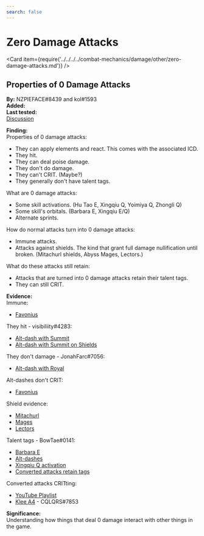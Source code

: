 ```yaml
---
search: false
---
```


# Zero Damage Attacks

<Card item={require('../../../../combat-mechanics/damage/other/zero-damage-attacks.md')} />

## Properties of 0 Damage Attacks

**By:** NZPIEFACE\#8439 and kol\#1593  
**Added:** <Version date="2021-12-13" />  
**Last tested:** <VersionHl date="2021-12-13" />  
[Discussion](https://tickets.deeznuts.moe/ticket-archive/attachments_896841983648206859_919060551433347102_transcript-properties-of-0-damage-attacks.html)

**Finding:**  
Properties of 0 damage attacks:

* They can apply elements and react. This comes with the associated ICD.
* They hit.
* They can deal poise damage.
* They don't do damage.
* They can't CRIT. (Maybe?)
* They generally don't have talent tags.

What are 0 damage attacks:

* Some skill activations. (Hu Tao E, Xingqiu Q, Yoimiya Q, Zhongli Q)
* Some skill's orbitals. (Barbara E, Xingqiu E/Q)
* Alternate sprints.

How do normal attacks turn into 0 damage attacks:

* Immune attacks.
* Attacks against shields. The kind that grant full damage nullification until broken. (Mitachurl shields, Abyss Mages, Lectors.)

What do these attacks still retain:

* Attacks that are turned into 0 damage attacks retain their talent tags.
* They can still CRIT.

**Evidence:**  
Immune:

* [Favonius](https://youtu.be/UFQibDJU5gU)

They hit - visibiliity\#4283:

* [Alt-dash with Summit](https://youtu.be/Pv1hSE71TcA)
* [Alt-dash with Summit on Shields](https://youtu.be/EcXeCUBBzq8)

They don't damage - JonahFarc\#7056:

* [Alt-dash with Royal](https://youtu.be/jCDT6Srrk7Q)

Alt-dashes don't CRIT:

* [Favonius](https://youtu.be/Dd30tLsroV8)

Shield evidence:

* [Mitachurl](https://youtu.be/iwDLu0T184A)
* [Mages](https://youtu.be/_yYABskpn-I)
* [Lectors](https://youtu.be/hlTO5mwFVNI)

Talent tags - BowTae\#0141:

* [Barbara E](https://youtu.be/69DCcvgr0fw)
* [Alt-dashes](https://youtu.be/gV-BXIZ55UQ)
* [Xingqiu Q activation](https://youtu.be/Z5nbPX1dMDE)
* [Converted attacks retain tags](https://youtu.be/eLiyC9brA0Q)

Converted attacks CRITting:

* [YouTube Playlist](https://youtube.com/playlist?list=PLENtasv0WJZdFCLw5YrLyrvj0dgGO1wl1)
* [Klee A4](https://youtu.be/WRDvOfUysRs) - CQLQRS\#7853

**Significance:**  
Understanding how things that deal 0 damage interact with other things in the game.
